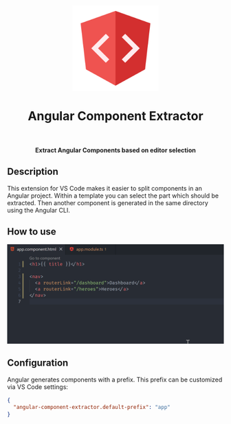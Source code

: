 <h1 align="center">
  <br>
    <img src="./logo.png" alt="logo" width="200">
  <br><br>
  Angular Component Extractor
  <br>
  <br>
</h1>

<h4 align="center">Extract Angular Components based on editor selection</h4>

## Description

This extension for VS Code makes it easier to split components in an Angular project. Within a template you can select the part which should be extracted. Then another component is generated in the same directory using the Angular CLI.

## How to use

![Preview](./images/preview.gif)

## Configuration

Angular generates components with a prefix. This prefix can be customized via VS Code settings:

```json
{
  "angular-component-extractor.default-prefix": "app"
}
```
